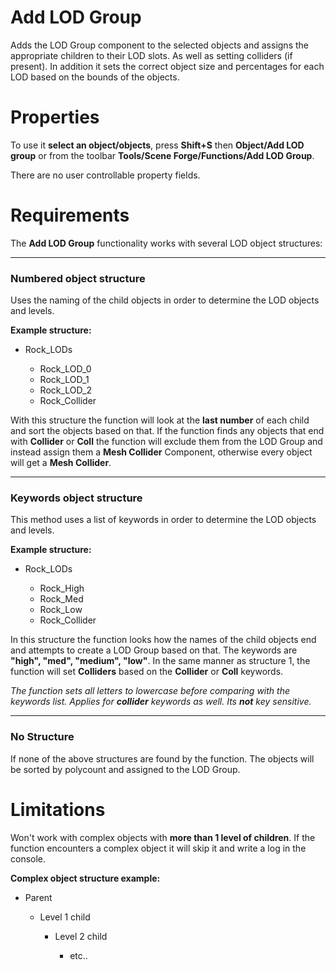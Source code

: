 ﻿
# Add LOD Group

Adds the LOD Group component to the selected objects and assigns the appropriate children to their LOD slots. As well as setting colliders (if present). In addition it sets the correct object size and percentages for each LOD based on the bounds of the objects.

# Properties

To use it **select an object/objects**, press **Shift+S** then **Object/Add LOD group** or from the toolbar **Tools/Scene Forge/Functions/Add LOD Group**.

There are no user controllable property fields.

# Requirements

The **Add LOD Group** functionality works with several LOD object structures:

---

### **Numbered object structure**

Uses the naming of the child objects in order to determine the LOD objects and levels.
	
**Example structure:**
	
- Rock_LODs
	
	- Rock_LOD_0
	- Rock_LOD_1
	- Rock_LOD_2
	- Rock_Collider
	
With this structure the function will look at the **last number** of each child and sort the objects based on that. If the function finds any objects that end with **Collider** or **Coll** the function will exclude them from the LOD Group and instead assign them a **Mesh Collider** Component, otherwise every object will get a **Mesh Collider**. 

---

### **Keywords object structure**

This method uses a list of keywords in order to determine the LOD objects and levels.
	
**Example structure:**
	
- Rock_LODs
	
	- Rock_High
	- Rock_Med
	- Rock_Low
	- Rock_Collider

In this structure the function looks how the names of the child objects end and attempts to create a LOD Group based on that. The keywords are **"high", "med", "medium", "low"**.  In the same manner as structure 1, the function will set **Colliders** based on the **Collider** or **Coll** keywords.

*The function sets all letters to lowercase before comparing with the keywords list. Applies for **collider** keywords as well. Its **not** key sensitive.*

---

### **No Structure**

If none of the above structures are found by the function. The objects will be sorted by polycount and assigned to the LOD Group.

# Limitations

Won't work with complex objects with **more than 1 level of children**. If the function encounters a complex object it will skip it and write a log in the console.

**Complex object structure example:**

- Parent

	- Level 1 child
	
		- Level 2 child
		
			- etc..
